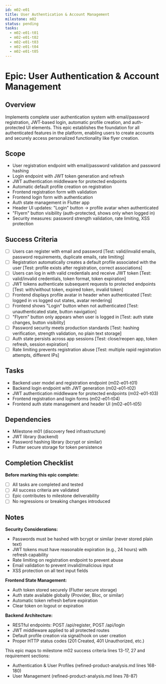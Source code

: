 ```yaml
---
id: m02-e01
title: User Authentication & Account Management
milestone: m02
status: pending
tasks:
  - m02-e01-t01
  - m02-e01-t02
  - m02-e01-t03
  - m02-e01-t04
  - m02-e01-t05
---
```


# Epic: User Authentication & Account Management

## Overview
Implements complete user authentication system with email/password registration, JWT-based login, automatic profile creation, and auth-protected UI elements. This epic establishes the foundation for all authenticated features in the platform, enabling users to create accounts and securely access personalized functionality like flyer creation.

## Scope
- User registration endpoint with email/password validation and password hashing
- Login endpoint with JWT token generation and refresh
- JWT authentication middleware for protected endpoints
- Automatic default profile creation on registration
- Frontend registration form with validation
- Frontend login form with authentication
- Auth state management in Flutter app
- Header UI updates: "Login" button → profile avatar when authenticated
- "Flyern" button visibility (auth-protected, shows only when logged in)
- Security measures: password strength validation, rate limiting, XSS protection

## Success Criteria
- [ ] Users can register with email and password [Test: valid/invalid emails, password requirements, duplicate emails, rate limiting]
- [ ] Registration automatically creates a default profile associated with the user [Test: profile exists after registration, correct associations]
- [ ] Users can log in with valid credentials and receive JWT token [Test: valid/invalid credentials, token format, token expiration]
- [ ] JWT tokens authenticate subsequent requests to protected endpoints [Test: with/without token, expired token, invalid token]
- [ ] Frontend displays profile avatar in header when authenticated [Test: logged in vs logged out states, avatar rendering]
- [ ] Frontend shows "Login" button when not authenticated [Test: unauthenticated state, button navigation]
- [ ] "Flyern" button only appears when user is logged in [Test: auth state changes, button visibility]
- [ ] Password security meets production standards [Test: hashing verification, strength validation, no plain text storage]
- [ ] Auth state persists across app sessions [Test: close/reopen app, token refresh, session expiration]
- [ ] Rate limiting prevents registration abuse [Test: multiple rapid registration attempts, different IPs]

## Tasks
- Backend user model and registration endpoint (m02-e01-t01)
- Backend login endpoint with JWT generation (m02-e01-t02)
- JWT authentication middleware for protected endpoints (m02-e01-t03)
- Frontend registration and login forms (m02-e01-t04)
- Frontend auth state management and header UI (m02-e01-t05)

## Dependencies
- Milestone m01 (discovery feed infrastructure)
- JWT library (backend)
- Password hashing library (bcrypt or similar)
- Flutter secure storage for token persistence

## Completion Checklist
**Before marking this epic complete:**
- [ ] All tasks are completed and tested
- [ ] All success criteria are validated
- [ ] Epic contributes to milestone deliverability
- [ ] No regressions or breaking changes introduced

## Notes
**Security Considerations:**
- Passwords must be hashed with bcrypt or similar (never stored plain text)
- JWT tokens must have reasonable expiration (e.g., 24 hours) with refresh capability
- Rate limiting on registration endpoint to prevent abuse
- Email validation to prevent invalid/malicious input
- XSS protection on all text input fields

**Frontend State Management:**
- Auth token stored securely (Flutter secure storage)
- Auth state available globally (Provider, Bloc, or similar)
- Automatic token refresh before expiration
- Clear token on logout or expiration

**Backend Architecture:**
- RESTful endpoints: POST /api/register, POST /api/login
- JWT middleware applied to all protected routes
- Default profile creation via signal/hook on user creation
- Proper HTTP status codes (201 Created, 401 Unauthorized, etc.)

This epic maps to milestone m02 success criteria lines 13-17, 27 and requirement sections:
- Authentication & User Profiles (refined-product-analysis.md lines 168-180)
- User Management (refined-product-analysis.md lines 78-87)
